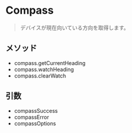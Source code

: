 Compass
=======

> デバイスが現在向いている方向を取得します。

メソッド
-------

- compass.getCurrentHeading
- compass.watchHeading
- compass.clearWatch

引数
---------

- compassSuccess
- compassError
- compassOptions
